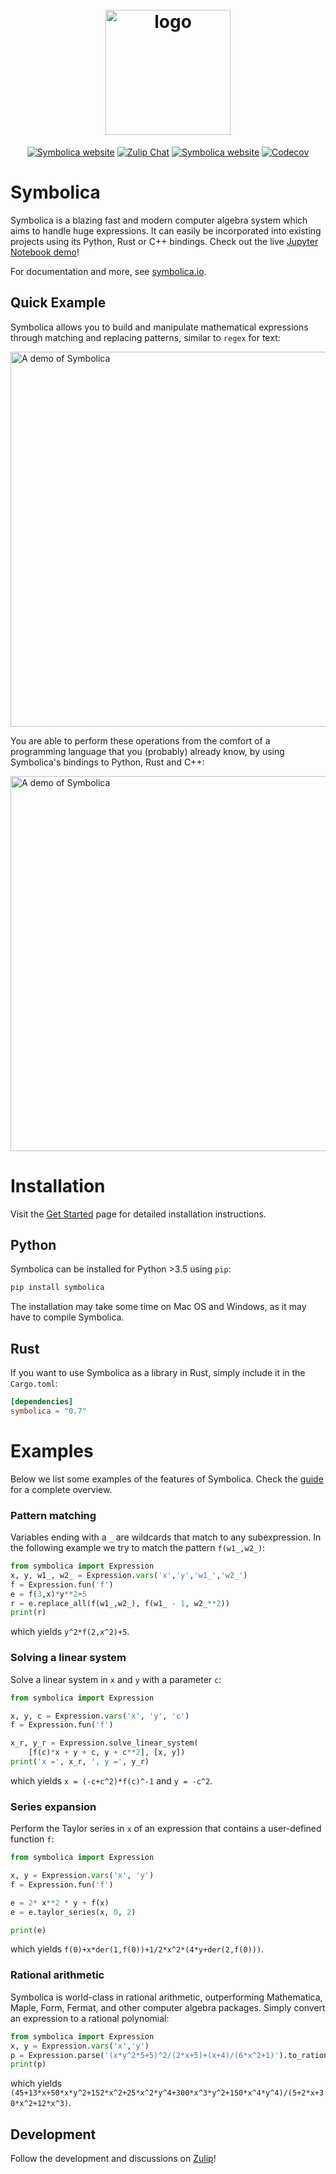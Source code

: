 <h1 align="center">
  <br>
  <picture>
  <source media="(prefers-color-scheme: dark)" srcset="https://symbolica.io/logo_dark.svg">
  <source media="(prefers-color-scheme: light)" srcset="https://symbolica.io/logo.svg">
  <img src="https://symbolica.io/logo.svg" alt="logo" width="200">
</picture>
  <br>
</h1>

<p align="center">
<a href="https://symbolica.io"><img alt="Symbolica website" src="https://img.shields.io/static/v1?label=symbolica&message=website&color=orange&style=flat-square"></a>
  <a href="https://reform.zulipchat.com"><img alt="Zulip Chat" src="https://img.shields.io/static/v1?label=zulip&message=discussions&color=blue&style=flat-square"></a>
    <a href="https://github.com/benruijl/symbolica"><img alt="Symbolica website" src="https://img.shields.io/static/v1?label=github&message=development&color=green&style=flat-square&logo=github"></a>
    <a href="https://app.codecov.io/gh/benruijl/symbolica"><img alt="Codecov" src="https://img.shields.io/codecov/c/github/benruijl/symbolica?token=N43MATK5XJ&style=flat-square"></a>
</p>

# Symbolica

Symbolica is a blazing fast and modern computer algebra system which aims to handle huge expressions. It can easily be incorporated into existing projects using its Python, Rust or C++ bindings.
Check out the live [Jupyter Notebook demo](https://colab.research.google.com/drive/1VAtND2kddgBwNt1Tjsai8vnbVIbgg-7D?usp=sharing)!

For documentation and more, see [symbolica.io](https://symbolica.io).



## Quick Example

Symbolica allows you to build and manipulate mathematical expressions through matching and replacing patterns, similar to `regex` for text:

<picture>
  <source media="(prefers-color-scheme: dark)" srcset="https://symbolica.io/resources/demo.dark.gif">
  <source media="(prefers-color-scheme: light)" srcset="https://symbolica.io/resources/demo.light.gif">
  <img width="600" alt="A demo of Symbolica" srcset="https://symbolica.io/resources/demo.dark.gif">
</picture>

You are able to perform these operations from the comfort of a programming language that you (probably) already know, by using Symbolica's bindings to Python, Rust and C++:

<picture>
  <source media="(prefers-color-scheme: dark)" srcset="https://symbolica.io/resources/completion.png">
  <source media="(prefers-color-scheme: light)" srcset="https://symbolica.io/resources/completion_light.png">
  <img width="600" alt="A demo of Symbolica" src="https://symbolica.io/resources/completion.png">
</picture>

# Installation

Visit the [Get Started](https://symbolica.io/docs/get_started.html) page for detailed installation instructions.

## Python

Symbolica can be installed for Python >3.5 using `pip`:

```sh
pip install symbolica
```

The installation may take some time on Mac OS and Windows, as it may have to compile Symbolica.

## Rust

If you want to use Symbolica as a library in Rust, simply include it in the `Cargo.toml`:

```toml
[dependencies]
symbolica = "0.7"
```

# Examples

Below we list some examples of the features of Symbolica. Check the [guide](https://symbolica.io/docs/) for a complete overview.

### Pattern matching

Variables ending with a `_` are wildcards that match to any subexpression.
In the following example we try to match the pattern `f(w1_,w2_)`:

```python
from symbolica import Expression
x, y, w1_, w2_ = Expression.vars('x','y','w1_','w2_')
f = Expression.fun('f')
e = f(3,x)*y**2+5
r = e.replace_all(f(w1_,w2_), f(w1_ - 1, w2_**2))
print(r)
```
which yields `y^2*f(2,x^2)+5`.

### Solving a linear system

Solve a linear system in `x` and `y` with a parameter `c`:

```python
from symbolica import Expression

x, y, c = Expression.vars('x', 'y', 'c')
f = Expression.fun('f')

x_r, y_r = Expression.solve_linear_system(
    [f(c)*x + y + c, y + c**2], [x, y])
print('x =', x_r, ', y =', y_r)
```
which yields `x = (-c+c^2)*f(c)^-1` and `y = -c^2`.

### Series expansion

Perform the Taylor series in `x` of an expression that contains a user-defined function `f`:

```python
from symbolica import Expression

x, y = Expression.vars('x', 'y')
f = Expression.fun('f')

e = 2* x**2 * y + f(x)
e = e.taylor_series(x, 0, 2)

print(e)
```
which yields `f(0)+x*der(1,f(0))+1/2*x^2*(4*y+der(2,f(0)))`.

### Rational arithmetic

Symbolica is world-class in rational arithmetic, outperforming Mathematica, Maple, Form, Fermat, and other computer algebra packages. Simply convert an expression to a rational polynomial:
```python
from symbolica import Expression
x, y = Expression.vars('x','y')
p = Expression.parse('(x*y^2*5+5)^2/(2*x+5)+(x+4)/(6*x^2+1)').to_rational_polynomial()
print(p)
```
which yields `(45+13*x+50*x*y^2+152*x^2+25*x^2*y^4+300*x^3*y^2+150*x^4*y^4)/(5+2*x+30*x^2+12*x^3)`.

## Development

Follow the development and discussions on [Zulip](https://reform.zulipchat.com)!